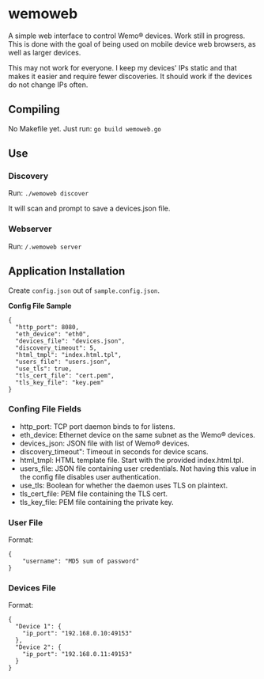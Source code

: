 # wemoweb
A simple web interface to control Wemo® devices.
Work still in progress.
This is done with the goal of being used on mobile device web browsers, as well as larger devices.


This may not work for everyone.
I keep my devices' IPs static and that makes it easier and require fewer discoveries.
It should work if the devices do not change IPs often.

## Compiling
No Makefile yet.
Just run: `go build wemoweb.go`

## Use

### Discovery

Run: `./wemoweb discover`

It will scan and prompt to save a devices.json file.

### Webserver

Run: `/.wemoweb server`


## Application Installation
Create `config.json` out of `sample.config.json`.

**Config File Sample**  
```
{
  "http_port": 8080,
  "eth_device": "eth0",
  "devices_file": "devices.json",
  "discovery_timeout": 5,
  "html_tmpl": "index.html.tpl",
  "users_file": "users.json",
  "use_tls": true,
  "tls_cert_file": "cert.pem",
  "tls_key_file": "key.pem"
}
```

### Confing File Fields
- http\_port: TCP port daemon binds to for listens.
- eth\_device: Ethernet device on the same subnet as the Wemo® devices.
- devices\_json: JSON file with list of Wemo® devices.
- discovery\_timeout": Timeout in seconds for device scans.
- html\_tmpl: HTML template file. Start with the provided index.html.tpl.
- users\_file: JSON file containing user credentials. Not having this value in the config file disables user authentication.
- use\_tls: Boolean for whether the daemon uses TLS on plaintext.
- tls\_cert\_file: PEM file containing the TLS cert.
- tls\_key\_file: PEM file containing the private key.


### User File
Format:
```
{
    "username": "MD5 sum of password"
}
```

### Devices File
Format:
```
{
  "Device 1": {
    "ip_port": "192.168.0.10:49153"
  },
  "Device 2": {
    "ip_port": "192.168.0.11:49153"
  }
}
```

